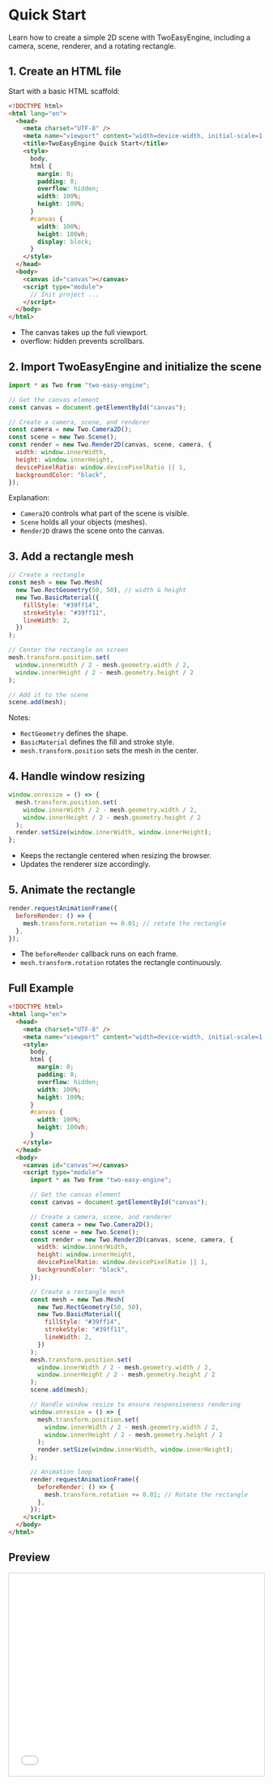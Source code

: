 # Quick Start

Learn how to create a simple 2D scene with TwoEasyEngine, including a camera, scene, renderer, and a rotating rectangle.

## 1. Create an HTML file

Start with a basic HTML scaffold:

```html
<!DOCTYPE html>
<html lang="en">
  <head>
    <meta charset="UTF-8" />
    <meta name="viewport" content="width=device-width, initial-scale=1.0" />
    <title>TwoEasyEngine Quick Start</title>
    <style>
      body,
      html {
        margin: 0;
        padding: 0;
        overflow: hidden;
        width: 100%;
        height: 100%;
      }
      #canvas {
        width: 100%;
        height: 100vh;
        display: block;
      }
    </style>
  </head>
  <body>
    <canvas id="canvas"></canvas>
    <script type="module">
      // Init project ...
    </script>
  </body>
</html>
```

- The canvas takes up the full viewport.
- overflow: hidden prevents scrollbars.

## 2. Import TwoEasyEngine and initialize the scene

```js
import * as Two from "two-easy-engine";

// Get the canvas element
const canvas = document.getElementById("canvas");

// Create a camera, scene, and renderer
const camera = new Two.Camera2D();
const scene = new Two.Scene();
const render = new Two.Render2D(canvas, scene, camera, {
  width: window.innerWidth,
  height: window.innerHeight,
  devicePixelRatio: window.devicePixelRatio || 1,
  backgroundColor: "black",
});
```

Explanation:

- `Camera2D` controls what part of the scene is visible.
- `Scene` holds all your objects (meshes).
- `Render2D` draws the scene onto the canvas.

## 3. Add a rectangle mesh

```js
// Create a rectangle
const mesh = new Two.Mesh(
  new Two.RectGeometry(50, 50), // width & height
  new Two.BasicMaterial({
    fillStyle: "#39ff14",
    strokeStyle: "#39ff11",
    lineWidth: 2,
  })
);

// Center the rectangle on screen
mesh.transform.position.set(
  window.innerWidth / 2 - mesh.geometry.width / 2,
  window.innerHeight / 2 - mesh.geometry.height / 2
);

// Add it to the scene
scene.add(mesh);
```

Notes:

- `RectGeometry` defines the shape.
- `BasicMaterial` defines the fill and stroke style.
- `mesh.transform.position` sets the mesh in the center.

## 4. Handle window resizing

```js
window.onresize = () => {
  mesh.transform.position.set(
    window.innerWidth / 2 - mesh.geometry.width / 2,
    window.innerHeight / 2 - mesh.geometry.height / 2
  );
  render.setSize(window.innerWidth, window.innerHeight);
};
```

- Keeps the rectangle centered when resizing the browser.
- Updates the renderer size accordingly.

## 5. Animate the rectangle

```js
render.requestAnimationFrame({
  beforeRender: () => {
    mesh.transform.rotation += 0.01; // rotate the rectangle
  },
});
```

- The `beforeRender` callback runs on each frame.
- `mesh.transform.rotation` rotates the rectangle continuously.

## Full Example

```html
<!DOCTYPE html>
<html lang="en">
  <head>
    <meta charset="UTF-8" />
    <meta name="viewport" content="width=device-width, initial-scale=1.0" />
    <style>
      body,
      html {
        margin: 0;
        padding: 0;
        overflow: hidden;
        width: 100%;
        height: 100%;
      }
      #canvas {
        width: 100%;
        height: 100vh;
      }
    </style>
  </head>
  <body>
    <canvas id="canvas"></canvas>
    <script type="module">
      import * as Two from "two-easy-engine";

      // Get the canvas element
      const canvas = document.getElementById("canvas");

      // Create a camera, scene, and renderer
      const camera = new Two.Camera2D();
      const scene = new Two.Scene();
      const render = new Two.Render2D(canvas, scene, camera, {
        width: window.innerWidth,
        height: window.innerHeight,
        devicePixelRatio: window.devicePixelRatio || 1,
        backgroundColor: "black",
      });

      // Create a rectangle mesh
      const mesh = new Two.Mesh(
        new Two.RectGeometry(50, 50),
        new Two.BasicMaterial({
          fillStyle: "#39ff14",
          strokeStyle: "#39ff11",
          lineWidth: 2,
        })
      );
      mesh.transform.position.set(
        window.innerWidth / 2 - mesh.geometry.width / 2,
        window.innerHeight / 2 - mesh.geometry.height / 2
      );
      scene.add(mesh);

      // Handle window resize to ensure responsiveness rendering
      window.onresize = () => {
        mesh.transform.position.set(
          window.innerWidth / 2 - mesh.geometry.width / 2,
          window.innerHeight / 2 - mesh.geometry.height / 2
        );
        render.setSize(window.innerWidth, window.innerHeight);
      };

      // Animation loop
      render.requestAnimationFrame({
        beforeRender: () => {
          mesh.transform.rotation += 0.01; // Rotate the rectangle
        },
      });
    </script>
  </body>
</html>
```

## Preview

<iframe src="/two-easy-engine/demos/quick_start.html" width="100%" height="400px" style="border:1px solid #ccc;"></iframe>
